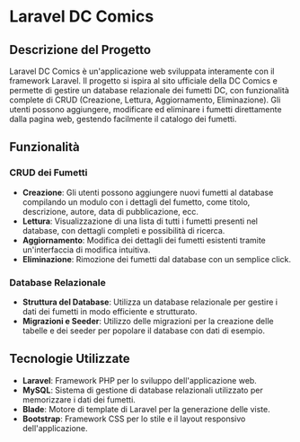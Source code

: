 # Laravel DC Comics

## Descrizione del Progetto

Laravel DC Comics è un'applicazione web sviluppata interamente con il framework Laravel. Il progetto si ispira al sito ufficiale della DC Comics e permette di gestire un database relazionale dei fumetti DC, con funzionalità complete di CRUD (Creazione, Lettura, Aggiornamento, Eliminazione). Gli utenti possono aggiungere, modificare ed eliminare i fumetti direttamente dalla pagina web, gestendo facilmente il catalogo dei fumetti.

## Funzionalità

### CRUD dei Fumetti

-   **Creazione**: Gli utenti possono aggiungere nuovi fumetti al database compilando un modulo con i dettagli del fumetto, come titolo, descrizione, autore, data di pubblicazione, ecc.
-   **Lettura**: Visualizzazione di una lista di tutti i fumetti presenti nel database, con dettagli completi e possibilità di ricerca.
-   **Aggiornamento**: Modifica dei dettagli dei fumetti esistenti tramite un'interfaccia di modifica intuitiva.
-   **Eliminazione**: Rimozione dei fumetti dal database con un semplice click.

### Database Relazionale

-   **Struttura del Database**: Utilizza un database relazionale per gestire i dati dei fumetti in modo efficiente e strutturato.
-   **Migrazioni e Seeder**: Utilizzo delle migrazioni per la creazione delle tabelle e dei seeder per popolare il database con dati di esempio.

## Tecnologie Utilizzate

-   **Laravel**: Framework PHP per lo sviluppo dell'applicazione web.
-   **MySQL**: Sistema di gestione di database relazionali utilizzato per memorizzare i dati dei fumetti.
-   **Blade**: Motore di template di Laravel per la generazione delle viste.
-   **Bootstrap**: Framework CSS per lo stile e il layout responsivo dell'applicazione.
